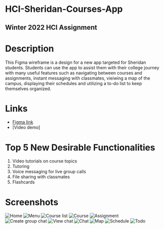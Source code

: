 # HCI-Sheridan-Courses-App
## Winter 2022 HCI Assignment

# Description
This Figma wireframe is a design for a new app targeted for Sheridan students. Students can use the app to assist them with their college journey with many useful features such as navigating between courses and assignments, instant messaging with classmates, vieiwing a map of the campus, displaying their schedules and utilizing a to-do list to keep themselves organized.

# Links
- [Figma link](https://www.figma.com/file/P12ackYPQwwE9NPQ1JDTYP/Burhan_Faquiri_A2?node-id=0%3A1)
- [Video demo]

# Top 5 New Desirable Functionalities
1.	Video tutorials on course topics
2.	Tutoring
3.	Voice messaging for live group calls
4.	File sharing with classmates
5.	Flashcards

# Screenshots
![Home](https://github.com/burhanf/HCI-Sheridan-Courses-App/blob/main/home.png)
![Menu](https://github.com/burhanf/HCI-Sheridan-Courses-App/blob/main/menu.png)
![Course list](https://github.com/burhanf/HCI-Sheridan-Courses-App/blob/main/course_list.png)
![Course](https://github.com/burhanf/HCI-Sheridan-Courses-App/blob/main/course.png)
![Assignment](https://github.com/burhanf/HCI-Sheridan-Courses-App/blob/main/assignment.png)
![Create group chat](https://github.com/burhanf/HCI-Sheridan-Courses-App/blob/main/create_chat.png)
![View chat](https://github.com/burhanf/HCI-Sheridan-Courses-App/blob/main/chat_list.png)
![Chat](https://github.com/burhanf/HCI-Sheridan-Courses-App/blob/main/chat.png)
![Map](https://github.com/burhanf/HCI-Sheridan-Courses-App/blob/main/map.png)
![Schedule](https://github.com/burhanf/HCI-Sheridan-Courses-App/blob/main/schedule.png)
![Todo](https://github.com/burhanf/HCI-Sheridan-Courses-App/blob/main/todo.png)


